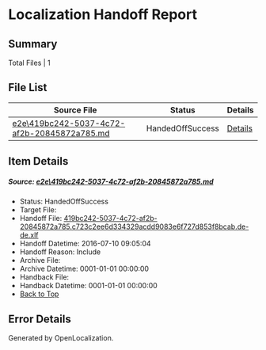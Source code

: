 # <a name='report-top'></a> Localization Handoff Report

## Summary
 Total Files | 1

## File List
 Source File | Status | Details 
 ----------- | ------ | ------- 
 [e2e\419bc242-5037-4c72-af2b-20845872a785.md](https://github.com/OpenLocalizationTestOrg/oltest/blob/216aa85f1b46bb9b3c50a65c1de89609f2bbf216/e2e/419bc242-5037-4c72-af2b-20845872a785.md) | HandedOffSuccess | [Details](#26af0dc6d932ede849b04c7718bebab9e1601c9c1)

## Item Details
##### <a name='26af0dc6d932ede849b04c7718bebab9e1601c9c1'></a> Source: [e2e\419bc242-5037-4c72-af2b-20845872a785.md](https://github.com/OpenLocalizationTestOrg/oltest/blob/216aa85f1b46bb9b3c50a65c1de89609f2bbf216/e2e/419bc242-5037-4c72-af2b-20845872a785.md)
* Status: HandedOffSuccess
* Target File: 
* Handoff File: [419bc242-5037-4c72-af2b-20845872a785.c723c2ee6d334329acdd9083e6f727d853f8bcab.de-de.xlf](https://github.com/OpenLocalizationTestOrg/olhandoff-e2e/blob/e2dfc1d525c66d043b4f15f90cb6b505887df6cc/ol-handoff/OpenLocalizationTestOrg/oltest-dede-fly/ci/ht/419bc242-5037-4c72-af2b-20845872a785.c723c2ee6d334329acdd9083e6f727d853f8bcab.de-de.xlf)
* Handoff Datetime: 2016-07-10 09:05:04
* Handoff Reason: Include
* Archive File: 
* Archive Datetime: 0001-01-01 00:00:00
* Handback File: 
* Handback Datetime: 0001-01-01 00:00:00
* [Back to Top](#report-top)


## Error Details

Generated by OpenLocalization.
